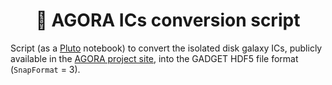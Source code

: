 <div align="center">
    <h1>💱 AGORA ICs conversion script</h1>
</div>

Script (as a [Pluto](https://github.com/fonsp/Pluto.jl) notebook) to convert the isolated disk galaxy ICs, publicly available in the [AGORA project site](https://sites.google.com/site/santacruzcomparisonproject/data), into the GADGET HDF5 file format (`SnapFormat` = $3$).
